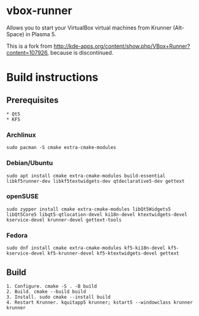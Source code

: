 # vbox-runner
Allows you to start your VirtualBox virtual machines from Krunner (Alt-Space) in Plasma 5.

This is a fork from http://kde-apps.org/content/show.php/VBox+Runner?content=107926, because is
discontinued.

# Build instructions

## Prerequisites 
    * Qt5
    * KF5

### Archlinux
    sudo pacman -S cmake extra-cmake-modules
### Debian/Ubuntu
    sudo apt install cmake extra-cmake-modules build-essential libkf5runner-dev libkf5textwidgets-dev qtdeclarative5-dev gettext
    
### openSUSE
    sudo zypper install cmake extra-cmake-modules libQt5Widgets5 libQt5Core5 libqt5-qtlocation-devel ki18n-devel ktextwidgets-devel kservice-devel krunner-devel gettext-tools

### Fedora
    sudo dnf install cmake extra-cmake-modules kf5-ki18n-devel kf5-kservice-devel kf5-krunner-devel kf5-ktextwidgets-devel gettext

## Build

    1. Configure. cmake -S . -B build
    2. Build. cmake --build build
    3. Install. sudo cmake --install build
    4. Restart Krunner. kquitapp5 krunner; kstart5 --windowclass krunner krunner
